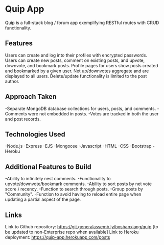 # Quip App

Quip is a full-stack blog / forum app exemplifying RESTful routes with CRUD functionality.

## Features

Users can create and log into their profiles with encrypted passwords.
Users can create new posts, comment on existing posts, and upvote, downvote, and bookmark posts.
Profile pages for users show posts created and bookmarked by a given user.
Net up/downvotes aggregate and are displayed to all users.
Delete/update functionality is limited to the post author.

## Approach Taken

-Separate MongoDB database collections for users, posts, and comments.
-Comments were not embedded in posts.
-Votes are tracked in both the user and post records.

## Technologies Used
-Node.js
-Express
-EJS
-Mongoose
-Javascript
-HTML
-CSS
-Bootstrap
-Heroku

## Additional Features to Build

-Ability to infinitely nest comments.
-Functionality to upvote/downvote/bookmark comments.
-Ability to sort posts by net vote score / recency.
-Function to search through posts.
-Group posts by "Community".
-Function to avoid having to reload entire page when updating a partial aspect of the page.

## Links
Link to Github repository: https://git.generalassemb.ly/boshanxiang/quip [to be updated to non-Enterprise repo when available]
Link to Heroku deployment: https://quip-app.herokuapp.com/posts